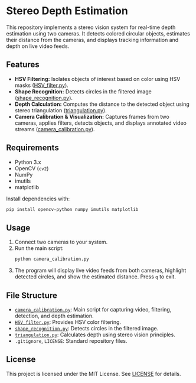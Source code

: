 # Stereo Depth Estimation

This repository implements a stereo vision system for real-time depth estimation using two cameras. It detects colored circular objects, estimates their distance from the cameras, and displays tracking information and depth on live video feeds.

## Features

- **HSV Filtering:** Isolates objects of interest based on color using HSV masks ([HSV_filter.py](HSV_filter.py)).
- **Shape Recognition:** Detects circles in the filtered image ([shape_recognition.py](shape_recognition.py)).
- **Depth Calculation:** Computes the distance to the detected object using stereo triangulation ([triangulation.py](triangulation.py)).
- **Camera Calibration & Visualization:** Captures frames from two cameras, applies filters, detects objects, and displays annotated video streams ([camera_calibration.py](camera_calibration.py)).

## Requirements

- Python 3.x
- OpenCV (`cv2`)
- NumPy
- imutils
- matplotlib

Install dependencies with:
```sh
pip install opencv-python numpy imutils matplotlib
```

## Usage

1. Connect two cameras to your system.
2. Run the main script:
    ```sh
    python camera_calibration.py
    ```
3. The program will display live video feeds from both cameras, highlight detected circles, and show the estimated distance. Press `q` to exit.

## File Structure

- [`camera_calibration.py`](camera_calibration.py): Main script for capturing video, filtering, detection, and depth estimation.
- [`HSV_filter.py`](HSV_filter.py): Provides HSV color filtering.
- [`shape_recognition.py`](shape_recognition.py): Detects circles in the filtered image.
- [`triangulation.py`](triangulation.py): Calculates depth using stereo vision principles.
- `.gitignore`, `LICENSE`: Standard repository files.

## License

This project is licensed under the MIT License. See [LICENSE](LICENSE) for details.